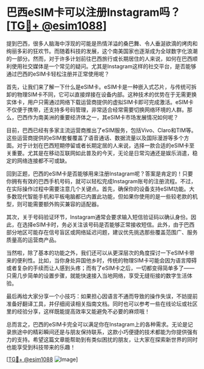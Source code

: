 # 巴西eSIM卡可以注册Instagram吗？[[TG💪+ @esim1088](https://t.me/s/esim1088)]

提到巴西，很多人脑海中浮现的可能是热情洋溢的桑巴舞、令人垂涎欲滴的烤肉和绚丽多彩的狂欢节。而随着科技的发展，这个南美国家也逐渐成为全球数字化浪潮的一部分。然而，对于许多计划前往巴西旅行或长期居住的人来说，如何在巴西顺利使用社交媒体是一个常见的疑问。尤其是Instagram这样的社交平台，是否能够通过巴西的eSIM卡轻松注册并正常使用呢？

首先，让我们来了解一下什么是eSIM卡。eSIM卡是一种嵌入式芯片，与传统可拆卸的物理SIM卡不同，它可以直接焊接在设备内部。这种技术的优势在于无需更换实体卡，用户只需通过网络下载运营商提供的虚拟SIM卡即可完成激活。eSIM卡不仅便于携带，还支持多号码管理，非常适合经常需要切换网络环境的人群。那么，巴西作为南美洲的重要经济体之一，其eSIM卡市场发展情况如何呢？

目前，巴西已经有多家主流运营商推出了eSIM服务，包括Vivo、Claro和TIM等。这些运营商提供的eSIM套餐覆盖了语音通话、数据流量以及国际漫游等多个方面。对于计划在巴西短期停留或者长期定居的人来说，选择一款合适的eSIM卡至关重要。尤其是在移动互联网如此普及的今天，无论是日常沟通还是娱乐消遣，稳定的网络连接都不可或缺。

回到正题，巴西的eSIM卡是否能够用来注册Instagram呢？答案是肯定的！只要你拥有有效的巴西手机号码，就可以轻松完成Instagram账号的注册流程。不过，在实际操作过程中需要注意几个关键点。首先，确保你的设备支持eSIM功能。大多数现代智能手机和平板电脑都已内置此功能，但如果你使用的是一些较老款的机型，则可能需要额外购买兼容的适配器。

其次，关于号码验证环节，Instagram通常会要求输入短信验证码以确认身份。因此，在选择eSIM卡时，务必关注该号码是否能够正常接收短信。此外，由于巴西部分地区可能存在信号盲区或网络延迟问题，建议优先挑选那些覆盖范围广、服务质量高的运营商产品。

当然啦，除了基本的功能之外，我们还可以从更深层次的角度探讨一下eSIM卡带来的便利性。比如，当你身处异国他乡时，传统的物理SIM卡可能会因为语言障碍或者复杂的手续而让人感到头疼；而有了eSIM卡之后，一切都变得简单多了——只需几步简单的设置步骤，就能快速接入当地网络，享受无缝衔接的数字生活体验。

最后再给大家分享一个小技巧：如果担心因语言不通而导致的操作失误，不妨提前准备好翻译工具，并仔细阅读相关指南文档。同时也可以参考一些在线论坛或社区里的经验分享，这样既能提高效率又能避免不必要的麻烦哦！

总而言之，巴西的eSIM卡完全可以满足你在Instagram上的各种需求。无论是记录旅途中的精彩瞬间还是与朋友保持联系，这款小巧便捷的技术都能为你提供强有力的支持。希望这篇文章能帮助到有类似困扰的朋友，让大家在探索新世界的同时也能享受到科技带来的乐趣！

[[TG💪+ @esim1088](https://t.me/s/esim1088) ![Image](https://i.postimg.cc/4NQfJmqS/Snipaste-2025-05-13-00-14-12.png)]